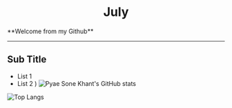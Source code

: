 <h1 align="center">July</h1>
**Welcome from my Github**
<hr>

<h2>Sub Title</h2>

 - List 1
 - List 2
)
![Pyae Sone Khant's GitHub stats](https://github-readme-stats.vercel.app/api?username=nono1471&show_icons=true&theme=tokyonight)

![Top Langs](https://github-readme-stats.vercel.app/api/top-langs/?username=nono1471&layout=compact&theme=tokyonight)
